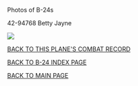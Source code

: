 
Photos of B-24s






 




42-94768 Betty Jayne  

![](42-94768.jpg)  
  

[BACK TO THIS PLANE'S COMBAT RECORD](ValorToVictory/b24s/42-94768.md)  

[BACK TO B-24 INDEX PAGE](ValorToVictory/000b24s.md)  

[BACK TO MAIN PAGE](ValorToVictory/index.html)



